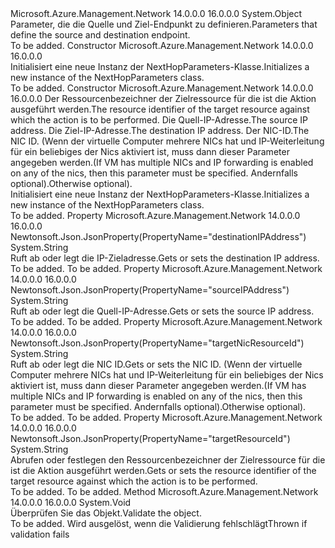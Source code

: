 <Type Name="NextHopParameters" FullName="Microsoft.Azure.Management.Network.Models.NextHopParameters">
  <TypeSignature Language="C#" Value="public class NextHopParameters" />
  <TypeSignature Language="ILAsm" Value=".class public auto ansi beforefieldinit NextHopParameters extends System.Object" />
  <TypeSignature Language="DocId" Value="T:Microsoft.Azure.Management.Network.Models.NextHopParameters" />
  <TypeSignature Language="VB.NET" Value="Public Class NextHopParameters" />
  <TypeSignature Language="F#" Value="type NextHopParameters = class" />
  <AssemblyInfo>
    <AssemblyName>Microsoft.Azure.Management.Network</AssemblyName>
    <AssemblyVersion>14.0.0.0</AssemblyVersion>
    <AssemblyVersion>16.0.0.0</AssemblyVersion>
  </AssemblyInfo>
  <Base>
    <BaseTypeName>System.Object</BaseTypeName>
  </Base>
  <Interfaces />
  <Docs>
    <summary>
            <span data-ttu-id="be672-101">Parameter, die die Quelle und Ziel-Endpunkt zu definieren.</span><span class="sxs-lookup"><span data-stu-id="be672-101">Parameters that define the source and destination endpoint.</span></span>
            </summary>
    <remarks>To be added.</remarks>
  </Docs>
  <Members>
    <Member MemberName=".ctor">
      <MemberSignature Language="C#" Value="public NextHopParameters ();" />
      <MemberSignature Language="ILAsm" Value=".method public hidebysig specialname rtspecialname instance void .ctor() cil managed" />
      <MemberSignature Language="DocId" Value="M:Microsoft.Azure.Management.Network.Models.NextHopParameters.#ctor" />
      <MemberSignature Language="VB.NET" Value="Public Sub New ()" />
      <MemberType>Constructor</MemberType>
      <AssemblyInfo>
        <AssemblyName>Microsoft.Azure.Management.Network</AssemblyName>
        <AssemblyVersion>14.0.0.0</AssemblyVersion>
        <AssemblyVersion>16.0.0.0</AssemblyVersion>
      </AssemblyInfo>
      <Parameters />
      <Docs>
        <summary>
            <span data-ttu-id="be672-102">Initialisiert eine neue Instanz der NextHopParameters-Klasse.</span><span class="sxs-lookup"><span data-stu-id="be672-102">Initializes a new instance of the NextHopParameters class.</span></span>
            </summary>
        <remarks>To be added.</remarks>
      </Docs>
    </Member>
    <Member MemberName=".ctor">
      <MemberSignature Language="C#" Value="public NextHopParameters (string targetResourceId, string sourceIPAddress, string destinationIPAddress, string targetNicResourceId = null);" />
      <MemberSignature Language="ILAsm" Value=".method public hidebysig specialname rtspecialname instance void .ctor(string targetResourceId, string sourceIPAddress, string destinationIPAddress, string targetNicResourceId) cil managed" />
      <MemberSignature Language="DocId" Value="M:Microsoft.Azure.Management.Network.Models.NextHopParameters.#ctor(System.String,System.String,System.String,System.String)" />
      <MemberSignature Language="VB.NET" Value="Public Sub New (targetResourceId As String, sourceIPAddress As String, destinationIPAddress As String, Optional targetNicResourceId As String = null)" />
      <MemberSignature Language="F#" Value="new Microsoft.Azure.Management.Network.Models.NextHopParameters : string * string * string * string -&gt; Microsoft.Azure.Management.Network.Models.NextHopParameters" Usage="new Microsoft.Azure.Management.Network.Models.NextHopParameters (targetResourceId, sourceIPAddress, destinationIPAddress, targetNicResourceId)" />
      <MemberType>Constructor</MemberType>
      <AssemblyInfo>
        <AssemblyName>Microsoft.Azure.Management.Network</AssemblyName>
        <AssemblyVersion>14.0.0.0</AssemblyVersion>
        <AssemblyVersion>16.0.0.0</AssemblyVersion>
      </AssemblyInfo>
      <Parameters>
        <Parameter Name="targetResourceId" Type="System.String" />
        <Parameter Name="sourceIPAddress" Type="System.String" />
        <Parameter Name="destinationIPAddress" Type="System.String" />
        <Parameter Name="targetNicResourceId" Type="System.String" />
      </Parameters>
      <Docs>
        <param name="targetResourceId"><span data-ttu-id="be672-103">Der Ressourcenbezeichner der Zielressource für die ist die Aktion ausgeführt werden.</span><span class="sxs-lookup"><span data-stu-id="be672-103">The resource identifier of the target resource against which the action is to be performed.</span></span></param>
        <param name="sourceIPAddress"><span data-ttu-id="be672-104">Die Quell-IP-Adresse.</span><span class="sxs-lookup"><span data-stu-id="be672-104">The source IP address.</span></span></param>
        <param name="destinationIPAddress"><span data-ttu-id="be672-105">Die Ziel-IP-Adresse.</span><span class="sxs-lookup"><span data-stu-id="be672-105">The destination IP address.</span></span></param>
        <param name="targetNicResourceId"><span data-ttu-id="be672-106">Der NIC-ID.</span><span class="sxs-lookup"><span data-stu-id="be672-106">The NIC ID.</span></span> <span data-ttu-id="be672-107">(Wenn der virtuelle Computer mehrere NICs hat und IP-Weiterleitung für ein beliebiges der Nics aktiviert ist, muss dann dieser Parameter angegeben werden.</span><span class="sxs-lookup"><span data-stu-id="be672-107">(If VM has multiple NICs and IP forwarding is enabled on any of the nics, then this parameter must be specified.</span></span> <span data-ttu-id="be672-108">Andernfalls optional).</span><span class="sxs-lookup"><span data-stu-id="be672-108">Otherwise optional).</span></span></param>
        <summary>
            <span data-ttu-id="be672-109">Initialisiert eine neue Instanz der NextHopParameters-Klasse.</span><span class="sxs-lookup"><span data-stu-id="be672-109">Initializes a new instance of the NextHopParameters class.</span></span>
            </summary>
        <remarks>To be added.</remarks>
      </Docs>
    </Member>
    <Member MemberName="DestinationIPAddress">
      <MemberSignature Language="C#" Value="public string DestinationIPAddress { get; set; }" />
      <MemberSignature Language="ILAsm" Value=".property instance string DestinationIPAddress" />
      <MemberSignature Language="DocId" Value="P:Microsoft.Azure.Management.Network.Models.NextHopParameters.DestinationIPAddress" />
      <MemberSignature Language="VB.NET" Value="Public Property DestinationIPAddress As String" />
      <MemberSignature Language="F#" Value="member this.DestinationIPAddress : string with get, set" Usage="Microsoft.Azure.Management.Network.Models.NextHopParameters.DestinationIPAddress" />
      <MemberType>Property</MemberType>
      <AssemblyInfo>
        <AssemblyName>Microsoft.Azure.Management.Network</AssemblyName>
        <AssemblyVersion>14.0.0.0</AssemblyVersion>
        <AssemblyVersion>16.0.0.0</AssemblyVersion>
      </AssemblyInfo>
      <Attributes>
        <Attribute>
          <AttributeName>Newtonsoft.Json.JsonProperty(PropertyName="destinationIPAddress")</AttributeName>
        </Attribute>
      </Attributes>
      <ReturnValue>
        <ReturnType>System.String</ReturnType>
      </ReturnValue>
      <Docs>
        <summary>
            <span data-ttu-id="be672-110">Ruft ab oder legt die IP-Zieladresse.</span><span class="sxs-lookup"><span data-stu-id="be672-110">Gets or sets the destination IP address.</span></span>
            </summary>
        <value>To be added.</value>
        <remarks>To be added.</remarks>
      </Docs>
    </Member>
    <Member MemberName="SourceIPAddress">
      <MemberSignature Language="C#" Value="public string SourceIPAddress { get; set; }" />
      <MemberSignature Language="ILAsm" Value=".property instance string SourceIPAddress" />
      <MemberSignature Language="DocId" Value="P:Microsoft.Azure.Management.Network.Models.NextHopParameters.SourceIPAddress" />
      <MemberSignature Language="VB.NET" Value="Public Property SourceIPAddress As String" />
      <MemberSignature Language="F#" Value="member this.SourceIPAddress : string with get, set" Usage="Microsoft.Azure.Management.Network.Models.NextHopParameters.SourceIPAddress" />
      <MemberType>Property</MemberType>
      <AssemblyInfo>
        <AssemblyName>Microsoft.Azure.Management.Network</AssemblyName>
        <AssemblyVersion>14.0.0.0</AssemblyVersion>
        <AssemblyVersion>16.0.0.0</AssemblyVersion>
      </AssemblyInfo>
      <Attributes>
        <Attribute>
          <AttributeName>Newtonsoft.Json.JsonProperty(PropertyName="sourceIPAddress")</AttributeName>
        </Attribute>
      </Attributes>
      <ReturnValue>
        <ReturnType>System.String</ReturnType>
      </ReturnValue>
      <Docs>
        <summary>
            <span data-ttu-id="be672-111">Ruft ab oder legt die Quell-IP-Adresse.</span><span class="sxs-lookup"><span data-stu-id="be672-111">Gets or sets the source IP address.</span></span>
            </summary>
        <value>To be added.</value>
        <remarks>To be added.</remarks>
      </Docs>
    </Member>
    <Member MemberName="TargetNicResourceId">
      <MemberSignature Language="C#" Value="public string TargetNicResourceId { get; set; }" />
      <MemberSignature Language="ILAsm" Value=".property instance string TargetNicResourceId" />
      <MemberSignature Language="DocId" Value="P:Microsoft.Azure.Management.Network.Models.NextHopParameters.TargetNicResourceId" />
      <MemberSignature Language="VB.NET" Value="Public Property TargetNicResourceId As String" />
      <MemberSignature Language="F#" Value="member this.TargetNicResourceId : string with get, set" Usage="Microsoft.Azure.Management.Network.Models.NextHopParameters.TargetNicResourceId" />
      <MemberType>Property</MemberType>
      <AssemblyInfo>
        <AssemblyName>Microsoft.Azure.Management.Network</AssemblyName>
        <AssemblyVersion>14.0.0.0</AssemblyVersion>
        <AssemblyVersion>16.0.0.0</AssemblyVersion>
      </AssemblyInfo>
      <Attributes>
        <Attribute>
          <AttributeName>Newtonsoft.Json.JsonProperty(PropertyName="targetNicResourceId")</AttributeName>
        </Attribute>
      </Attributes>
      <ReturnValue>
        <ReturnType>System.String</ReturnType>
      </ReturnValue>
      <Docs>
        <summary>
            <span data-ttu-id="be672-112">Ruft ab oder legt die NIC ID.</span><span class="sxs-lookup"><span data-stu-id="be672-112">Gets or sets the NIC ID.</span></span> <span data-ttu-id="be672-113">(Wenn der virtuelle Computer mehrere NICs hat und IP-Weiterleitung für ein beliebiges der Nics aktiviert ist, muss dann dieser Parameter angegeben werden.</span><span class="sxs-lookup"><span data-stu-id="be672-113">(If VM has multiple NICs and IP forwarding is enabled on any of the nics, then this parameter must be specified.</span></span> <span data-ttu-id="be672-114">Andernfalls optional).</span><span class="sxs-lookup"><span data-stu-id="be672-114">Otherwise optional).</span></span>
            </summary>
        <value>To be added.</value>
        <remarks>To be added.</remarks>
      </Docs>
    </Member>
    <Member MemberName="TargetResourceId">
      <MemberSignature Language="C#" Value="public string TargetResourceId { get; set; }" />
      <MemberSignature Language="ILAsm" Value=".property instance string TargetResourceId" />
      <MemberSignature Language="DocId" Value="P:Microsoft.Azure.Management.Network.Models.NextHopParameters.TargetResourceId" />
      <MemberSignature Language="VB.NET" Value="Public Property TargetResourceId As String" />
      <MemberSignature Language="F#" Value="member this.TargetResourceId : string with get, set" Usage="Microsoft.Azure.Management.Network.Models.NextHopParameters.TargetResourceId" />
      <MemberType>Property</MemberType>
      <AssemblyInfo>
        <AssemblyName>Microsoft.Azure.Management.Network</AssemblyName>
        <AssemblyVersion>14.0.0.0</AssemblyVersion>
        <AssemblyVersion>16.0.0.0</AssemblyVersion>
      </AssemblyInfo>
      <Attributes>
        <Attribute>
          <AttributeName>Newtonsoft.Json.JsonProperty(PropertyName="targetResourceId")</AttributeName>
        </Attribute>
      </Attributes>
      <ReturnValue>
        <ReturnType>System.String</ReturnType>
      </ReturnValue>
      <Docs>
        <summary>
            <span data-ttu-id="be672-115">Abrufen oder festlegen den Ressourcenbezeichner der Zielressource für die ist die Aktion ausgeführt werden.</span><span class="sxs-lookup"><span data-stu-id="be672-115">Gets or sets the resource identifier of the target resource against which the action is to be performed.</span></span>
            </summary>
        <value>To be added.</value>
        <remarks>To be added.</remarks>
      </Docs>
    </Member>
    <Member MemberName="Validate">
      <MemberSignature Language="C#" Value="public virtual void Validate ();" />
      <MemberSignature Language="ILAsm" Value=".method public hidebysig newslot virtual instance void Validate() cil managed" />
      <MemberSignature Language="DocId" Value="M:Microsoft.Azure.Management.Network.Models.NextHopParameters.Validate" />
      <MemberSignature Language="VB.NET" Value="Public Overridable Sub Validate ()" />
      <MemberSignature Language="F#" Value="abstract member Validate : unit -&gt; unit&#xA;override this.Validate : unit -&gt; unit" Usage="nextHopParameters.Validate " />
      <MemberType>Method</MemberType>
      <AssemblyInfo>
        <AssemblyName>Microsoft.Azure.Management.Network</AssemblyName>
        <AssemblyVersion>14.0.0.0</AssemblyVersion>
        <AssemblyVersion>16.0.0.0</AssemblyVersion>
      </AssemblyInfo>
      <ReturnValue>
        <ReturnType>System.Void</ReturnType>
      </ReturnValue>
      <Parameters />
      <Docs>
        <summary>
            <span data-ttu-id="be672-116">Überprüfen Sie das Objekt.</span><span class="sxs-lookup"><span data-stu-id="be672-116">Validate the object.</span></span>
            </summary>
        <remarks>To be added.</remarks>
        <exception cref="T:Microsoft.Rest.ValidationException">
            <span data-ttu-id="be672-117">Wird ausgelöst, wenn die Validierung fehlschlägt</span><span class="sxs-lookup"><span data-stu-id="be672-117">Thrown if validation fails</span></span>
            </exception>
      </Docs>
    </Member>
  </Members>
</Type>